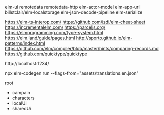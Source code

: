 elm-ui
remotedata
remotedata-http
elm-actor-model
elm-app-url
billstclair/elm-localstorage
elm-json-decode-pipeline
elm-serialize

https://elm-ts-interop.com/
https://github.com/izdi/elm-cheat-sheet
https://incrementalelm.com/
https://parceljs.org/
https://elmprogramming.com/type-system.html
https://elm.land/guide/pages.html
http://sporto.github.io/elm-patterns/index.html
https://github.com/elm/compiler/blob/master/hints/comparing-records.md
https://github.com/quicktype/quicktype

http://localhost:1234/

npx elm-codegen run --flags-from="assets/translations.en.json"

 root
 - campain
 - characters
 - localUi
 - sharedUi

